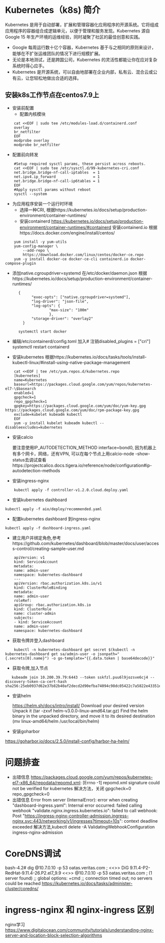 # Kubernetes（k8s) 简介
  Kubernetes 是用于自动部署，扩展和管理容器化应用程序的开源系统。它将组成应用程序的容器组合成逻辑单元，以便于管理和服务发现。Kubernetes 源自Google 15 年生产环境的运维经验，同时凝聚了社区的最佳创意和实践。
  - Google 每周运行数十亿个容器，Kubernetes 基于与之相同的原则来设计，能够在不扩张运维团队的情况下进行规模扩展。
  - 无论是本地测试，还是跨国公司，Kubernetes 的灵活性都能让你在应对复杂系统时得心应手。
  - Kubernetes 是开源系统，可以自由地部署在企业内部，私有云、混合云或公有云，让您轻松地做出合适的选择。

## 安装k8s工作节点在centos7.9上

- 安装前配置
   - 配置内核模块

```
    cat <<EOF | sudo tee /etc/modules-load.d/containerd.conf
    overlay
    br_netfilter
    EOF
    modprobe overlay
    modprobe br_netfilter
```

   - 配置前向转发

```
    #Setup required sysctl params, these persist across reboots.
    cat <<EOF | sudo tee /etc/sysctl.d/99-kubernetes-cri.conf
    net.bridge.bridge-nf-call-iptables  = 1
    net.ipv4.ip_forward                 = 1
    net.bridge.bridge-nf-call-ip6tables = 1
    EOF
    #Apply sysctl params without reboot
    sysctl --system
```

- 为应用程序安装一个运行时环境
   - 选择一种CRI, 根据https://kubernetes.io/docs/setup/production-environment/container-runtimes/
   - 安装containerd
    https://kubernetes.io/docs/setup/production-environment/container-runtimes/#containerd 安装containerd.io 根据https://docs.docker.com/engine/install/centos/

```
    yum install -y yum-utils
    yum-config-manager \
        --add-repo \
        https://download.docker.com/linux/centos/docker-ce.repo
    yum -y install docker-ce docker-ce-cli containerd.io docker-compose-plugin
```

   - 添加native.cgroupdriver=systemd 在/etc/docker/daemon.json
      根据https://kubernetes.io/docs/setup/production-environment/container-runtimes/

```
      {
            "exec-opts": ["native.cgroupdriver=systemd"], 
            "log-driver": "json-file", 
            "log-opts": { 
                    "max-size": "100m" 
                    }, 
            "storage-driver": "overlay2"
        }

      systemctl start docker
```

   - 编辑/etc/containerd/config.toml 加入# 注销disabled_plugins = ["cri"]
    systemctl restart containerd

- 安装kubernetes 
    根据https://kubernetes.io/docs/tasks/tools/install-kubectl-linux/#install-using-native-package-management

```  
    cat <<EOF | tee /etc/yum.repos.d/kubernetes.repo
    [kubernetes]
    name=Kubernetes
    baseurl=https://packages.cloud.google.com/yum/repos/kubernetes-el7-\$basearch
    enabled=1
    gpgcheck=1
    repo_gpgcheck=1
    gpgkey=https://packages.cloud.google.com/yum/doc/yum-key.gpg https://packages.cloud.google.com/yum/doc/rpm-package-key.gpg
    exclude=kubelet kubeadm kubectl
    EOF
    yum -y install kubelet kubeadm kubectl --disableexcludes=kubernetes
```

- 安装calcio
    
    要注意使用IP_AUTODETECTION_METHOD interface=bond0, 因为机器上有多个网卡，网络，还有VPN, 可以在每个节点上用calcio-node -show-status去调试查看https://projectcalico.docs.tigera.io/reference/node/configuration#ip-autodetection-methods

- 安装ingress-nginx

```
    kubectl apply -f controller-v1.2.0.cloud.deploy.yaml
```

- 安装kubernetes dashboard

```
kubectl apply -f aio/deploy/recommended.yaml
```

- 配置kubernetes dashboard 到ingress-nginx

```
kubectl apply -f dashboard-ingress.yaml
```

   - 建立用户并绑定角色,参考https://github.com/kubernetes/dashboard/blob/master/docs/user/access-control/creating-sample-user.md

```   
    apiVersion: v1
    kind: ServiceAccount
    metadata:
    name: admin-user
    namespace: kubernetes-dashboard
    ---
    apiVersion: rbac.authorization.k8s.io/v1
    kind: ClusterRoleBinding
    metadata:
    name: admin-user
    roleRef:
    apiGroup: rbac.authorization.k8s.io
    kind: ClusterRole
    name: cluster-admin
    subjects:
    - kind: ServiceAccount
    name: admin-user
    namespace: kubernetes-dashboard
```

   - 获取令牌并登入dashboard

```
    kubectl -n kubernetes-dashboard get secret $(kubectl -n kubernetes-dashboard get sa/admin-user -o jsonpath="{.secrets[0].name}") -o go-template="{{.data.token | base64decode}}"    
```

   - 获取令牌,加入节点

 ```   
    kubeadm join 10.200.39.79:6443 --token sskfzl.puu6l9jozsve6cj4 --discovery-token-ca-cert-hash sha256:25eb0937d62e37b82b40af2decd2d90efba74094c98dc05422c7a5822e43351e
```


- 安装helm 

    https://helm.sh/docs/intro/install/
    Download your desired version
    Unpack it (tar -zxvf helm-v3.0.0-linux-amd64.tar.gz)
    Find the helm binary in the unpacked directory, and move it to its desired destination (mv linux-amd64/helm /usr/local/bin/helm)

- 安装goharbor

https://goharbor.io/docs/2.5.0/install-config/harbor-ha-helm/




# 问题排查
- 出错信息
    https://packages.cloud.google.com/yum/repos/kubernetes-el7-x86_64/repodata/repomd.xml: [Errno -1] repomd.xml signature could not be verified for kubernetes
    解决方法，关闭 gpgcheck=0 repo_gpgcheck=0
- 出错信息
    Error from server (InternalError): error when creating "dashboard-ingress.yaml": Internal error occurred: failed calling webhook "validate.nginx.ingress.kubernetes.io": failed to call webhook: Post "https://ingress-nginx-controller-admission.ingress-nginx.svc:443/networking/v1/ingresses?timeout=10s": context deadline exceeded
    解决方法,kubectl delete -A ValidatingWebhookConfiguration ingress-nginx-admission

# CoreDNS调试
bash-4.2# dig @10.7.0.10 -p 53 oatas.veritas.com
; <<>> DiG 9.11.4-P2-RedHat-9.11.4-26.P2.el7_9.9 <<>> @10.7.0.10 -p 53 oatas.veritas.com
; (1 server found)
;; global options: +cmd
;; connection timed out; no servers could be reached
https://kubernetes.io/docs/tasks/administer-cluster/coredns/



# ingress-nginx 和 nginx-ingress 区别
nginx学习 https://www.digitalocean.com/community/tutorials/understanding-nginx-server-and-location-block-selection-algorithms
